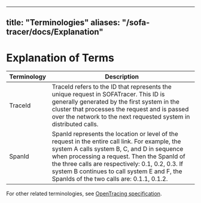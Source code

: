 
---

title: "Terminologies"
aliases: "/sofa-tracer/docs/Explanation"
---

# Explanation of Terms

Terminology | Description
---- | ---
TraceId | TraceId refers to the ID that represents the unique request in SOFATracer. This ID is generally generated by the first system in the cluster that processes the request and is passed over the network to the next requested system in distributed calls.
SpanId | SpanId represents the location or level of the request in the entire call link. For example, the system A calls system B, C, and D in sequence when processing a request. Then the SpanId of the three calls are respectively: 0.1, 0.2, 0.3. If system B continues to call system E and F, the SpanIds of the two calls are: 0.1.1, 0.1.2.

For other related terminologies, see [OpenTracing specification](http://opentracing.io/documentation/pages/spec.html).
